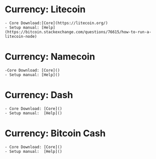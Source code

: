 # Currency: **Litecoin**
	- Core Download:[Core](https://litecoin.org/)
	- Setup manual: [Help](https://bitcoin.stackexchange.com/questions/76615/how-to-run-a-litecoin-node) 

# Currency: **Namecoin**
	-Core Download: [Core]()
	- Setup manual: [Help]()

# Currency: **Dash**
	- Core Download: [Core]()
	- Setup manual:  [Help]()

# Currency: **Bitcoin Cash** 
	- Core Download: [Core]()
	- Setup manual:  [Help]()

